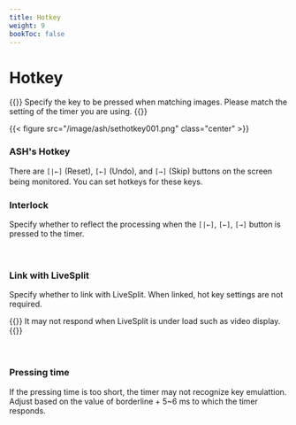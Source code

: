 ```yaml
---
title: Hotkey
weight: 9
bookToc: false
---
```


# Hotkey

{{<hint info>}}
Specify the key to be pressed when matching images. Please match the setting of the timer you are using.
{{</hint>}}

{{< figure src="/image/ash/sethotkey001.png" class="center" >}}

### ASH's Hotkey
There are ```[|←]``` (Reset), ```[←]``` (Undo), and ```[→]``` (Skip) buttons on the screen being monitored. You can set hotkeys for these keys.
　
### Interlock
Specify whether to reflect the processing when the ```[|←]```, ```[←]```, ```[→]``` button is pressed to the timer.

　
### Link with LiveSplit
Specify whether to link with LiveSplit. When linked, hot key settings are not required.

{{<hint warning>}}
It may not respond when LiveSplit is under load such as video display.
{{</hint>}}

　
### Pressing time
 If the pressing time is too short, the timer may not recognize key emulattion. Adjust based on the value of borderline + 5~6 ms to which the timer responds.